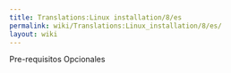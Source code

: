 ```yaml
---
title: Translations:Linux installation/8/es
permalink: wiki/Translations:Linux_installation/8/es/
layout: wiki
---
```


Pre-requisitos Opcionales
